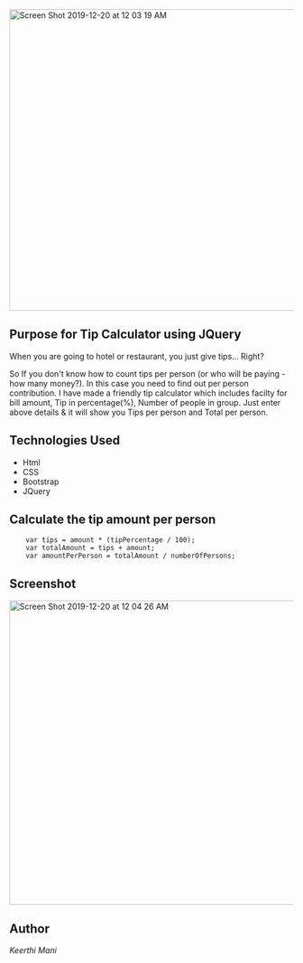 <img width="534" alt="Screen Shot 2019-12-20 at 12 03 19 AM" src="https://user-images.githubusercontent.com/52920074/71231602-ae331200-22bc-11ea-94b7-eede5882b01d.png">

## Purpose for Tip Calculator using JQuery

When you are going to hotel or restaurant, you just give tips... Right?

So If you don't know how to count tips per person (or who will be paying - how many money?). In this case you need to find out per person contribution. I have made a friendly tip calculator which includes facilty for bill amount, Tip in percentage(%), Number of people in group. Just enter above details & it will show you Tips per person and Total per person.

## Technologies Used

- Html
- CSS
- Bootstrap
- JQuery

## Calculate the tip amount per person

```
    var tips = amount * (tipPercentage / 100);
    var totalAmount = tips + amount;
    var amountPerPerson = totalAmount / numberOfPersons;

```

## Screenshot

<img width="539" alt="Screen Shot 2019-12-20 at 12 04 26 AM" src="https://user-images.githubusercontent.com/52920074/71231597-ab382180-22bc-11ea-9791-8c2ba7aa5bfc.png">

## Author

<em>Keerthi Mani</em>
